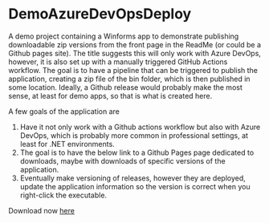 # DemoAzureDevOpsDeploy
A demo project containing a Winforms app to demonstrate publishing downloadable zip versions from the front page in the ReadMe (or could be a Github pages site).
The title suggests this will only work with Azure DevOps, however, it is also set up with a manually triggered GitHub Actions workflow. 
The goal is to have a pipeline that can be triggered to publish the application, creating a zip file of the bin folder, which is then published in some location.
Ideally, a Github release would probably make the most sense, at least for demo apps, so that is what is created here.

A few goals of the application are
1. Have it not only work with a Github actions workflow but also with Azure DevOps, which is probably more common in professional settings, at least for .NET environments.
2. The goal is to have the below link to a Github Pages page dedicated to downloads, maybe with downloads of specific versions of the application.
3. Eventually make versioning of releases, however they are deployed, update the application information so the version is correct when you right-click the executable. 

Download now [here](https://github.com/zacharywatson1129/DemoAzureDevOpsDeploy/releases/tag/v1.0.1)
